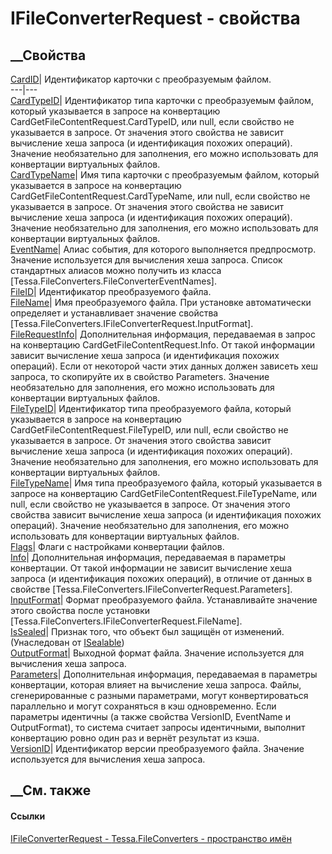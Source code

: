 # IFileConverterRequest - свойства
##  __Свойства
[CardID](P_Tessa_FileConverters_IFileConverterRequest_CardID.htm)|
Идентификатор карточки с преобразуемым файлом.  
---|---  
[CardTypeID](P_Tessa_FileConverters_IFileConverterRequest_CardTypeID.htm)|
Идентификатор типа карточки с преобразуемым файлом, который указывается в
запросе на конвертацию CardGetFileContentRequest.CardTypeID, или null, если
свойство не указывается в запросе. От значения этого свойства не зависит
вычисление хеша запроса (и идентификация похожих операций). Значение
необязательно для заполнения, его можно использовать для конвертации
виртуальных файлов.  
[CardTypeName](P_Tessa_FileConverters_IFileConverterRequest_CardTypeName.htm)|
Имя типа карточки с преобразуемым файлом, который указывается в запросе на
конвертацию CardGetFileContentRequest.CardTypeName, или null, если свойство не
указывается в запросе. От значения этого свойства не зависит вычисление хеша
запроса (и идентификация похожих операций). Значение необязательно для
заполнения, его можно использовать для конвертации виртуальных файлов.  
[EventName](P_Tessa_FileConverters_IFileConverterRequest_EventName.htm)|
Алиас события, для которого выполняется предпросмотр. Значение используется
для вычисления хеша запроса. Список стандартных алиасов можно получить из
класса [Tessa.FileConverters.FileConverterEventNames].  
[FileID](P_Tessa_FileConverters_IFileConverterRequest_FileID.htm)|
Идентификатор преобразуемого файла.  
[FileName](P_Tessa_FileConverters_IFileConverterRequest_FileName.htm)|  Имя
преобразуемого файла. При установке автоматически определяет и устанавливает
значение свойства [Tessa.FileConverters.IFileConverterRequest.InputFormat].  
[FileRequestInfo](P_Tessa_FileConverters_IFileConverterRequest_FileRequestInfo.htm)|
Дополнительная информация, передаваемая в запрос на конвертацию
CardGetFileContentRequest.Info. От такой информации зависит вычисление хеша
запроса (и идентификация похожих операций). Если от некоторой части этих
данных должен зависеть хеш запроса, то скопируйте их в свойство Parameters.
Значение необязательно для заполнения, его можно использовать для конвертации
виртуальных файлов.  
[FileTypeID](P_Tessa_FileConverters_IFileConverterRequest_FileTypeID.htm)|
Идентификатор типа преобразуемого файла, который указывается в запросе на
конвертацию CardGetFileContentRequest.FileTypeID, или null, если свойство не
указывается в запросе. От значения этого свойства зависит вычисление хеша
запроса (и идентификация похожих операций). Значение необязательно для
заполнения, его можно использовать для конвертации виртуальных файлов.  
[FileTypeName](P_Tessa_FileConverters_IFileConverterRequest_FileTypeName.htm)|
Имя типа преобразуемого файла, который указывается в запросе на конвертацию
CardGetFileContentRequest.FileTypeName, или null, если свойство не указывается
в запросе. От значения этого свойства зависит вычисление хеша запроса (и
идентификация похожих операций). Значение необязательно для заполнения, его
можно использовать для конвертации виртуальных файлов.  
[Flags](P_Tessa_FileConverters_IFileConverterRequest_Flags.htm)| Флаги с
настройками конвертации файлов.  
[Info](P_Tessa_FileConverters_IFileConverterRequest_Info.htm)|  Дополнительная
информация, передаваемая в параметры конвертации. От такой информации не
зависит вычисление хеша запроса (и идентификация похожих операций), в отличие
от данных в свойстве [Tessa.FileConverters.IFileConverterRequest.Parameters].  
[InputFormat](P_Tessa_FileConverters_IFileConverterRequest_InputFormat.htm)|
Формат преобразуемого файла. Устанавливайте значение этого свойства после
установки [Tessa.FileConverters.IFileConverterRequest.FileName].  
[IsSealed](P_Tessa_Platform_ISealable_IsSealed.htm)| Признак того, что объект
был защищён от изменений.  
(Унаследован от [ISealable](T_Tessa_Platform_ISealable.htm))  
[OutputFormat](P_Tessa_FileConverters_IFileConverterRequest_OutputFormat.htm)|
Выходной формат файла. Значение используется для вычисления хеша запроса.  
[Parameters](P_Tessa_FileConverters_IFileConverterRequest_Parameters.htm)|
Дополнительная информация, передаваемая в параметры конвертации, которая
влияет на вычисление хеша запроса. Файлы, сгенерированные с разными
параметрами, могут конвертироваться параллельно и могут сохраняться в кэш
одновременно. Если параметры идентичны (а также свойства VersionID, EventName
и OutputFormat), то система считает запросы идентичными, выполнит конвертацию
ровно один раз и вернёт результат из кэша.  
[VersionID](P_Tessa_FileConverters_IFileConverterRequest_VersionID.htm)|
Идентификатор версии преобразуемого файла. Значение используется для
вычисления хеша запроса.  
##  __См. также
#### Ссылки
[IFileConverterRequest - ](T_Tessa_FileConverters_IFileConverterRequest.htm)
[Tessa.FileConverters - пространство имён](N_Tessa_FileConverters.htm)
